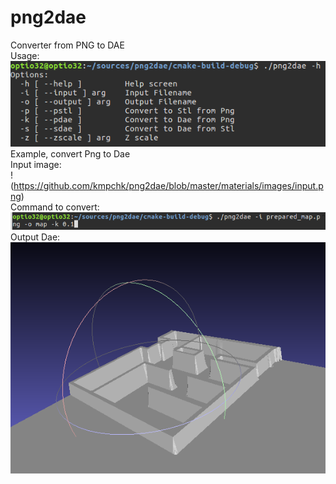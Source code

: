 # png2dae
Converter from PNG to DAE  
Usage:  
![alt text](https://github.com/kmpchk/png2dae/blob/master/materials/images/usage.png "Usage")  
Example, convert Png to Dae  
Input image:  
!(https://github.com/kmpchk/png2dae/blob/master/materials/images/input.png)  
Command to convert:  
![alt text](https://github.com/kmpchk/png2dae/blob/master/materials/images/convert.png)  
Output Dae:  
![alt text](https://github.com/kmpchk/png2dae/blob/master/materials/images/output.png)
